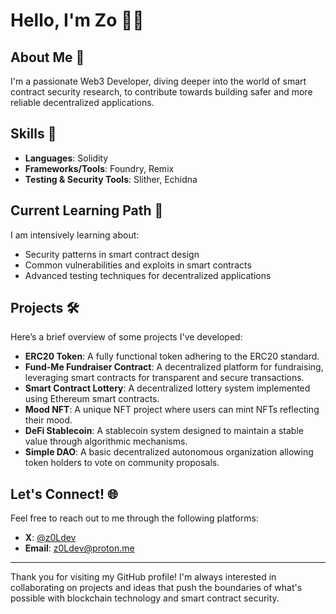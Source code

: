 # Hello, I'm Zo 👋🏾
## About Me 🚀
I'm a passionate Web3 Developer, diving deeper into the world of smart contract security research, to contribute towards building safer and more reliable decentralized applications.

## Skills 💼
- **Languages**: Solidity
- **Frameworks/Tools**: Foundry, Remix
- **Testing & Security Tools**: Slither, Echidna

## Current Learning Path 🌱
I am intensively learning about:
- Security patterns in smart contract design
- Common vulnerabilities and exploits in smart contracts
- Advanced testing techniques for decentralized applications

## Projects 🛠️
Here’s a brief overview of some projects I've developed:
- **ERC20 Token**: A fully functional token adhering to the ERC20 standard.
- **Fund-Me Fundraiser Contract**: A decentralized platform for fundraising, leveraging smart contracts for transparent and secure transactions.
- **Smart Contract Lottery**: A decentralized lottery system implemented using Ethereum smart contracts.
- **Mood NFT**: A unique NFT project where users can mint NFTs reflecting their mood.
- **DeFi Stablecoin**: A stablecoin system designed to maintain a stable value through algorithmic mechanisms.
- **Simple DAO**: A basic decentralized autonomous organization allowing token holders to vote on community proposals.

## Let's Connect! 🌐
Feel free to reach out to me through the following platforms:
- **X**: [@z0Ldev](https://twitter.com/yourtwitter)
- **Email**: [z0Ldev@proton.me](mailto:z0Ldev@proton.me)

---

Thank you for visiting my GitHub profile! I'm always interested in collaborating on projects and ideas that push the boundaries of what's possible with blockchain technology and smart contract security.
